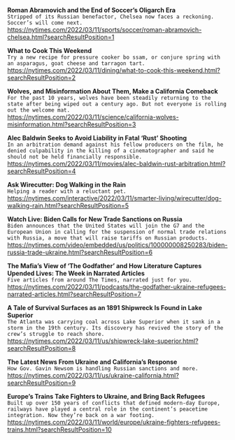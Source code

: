 **Roman Abramovich and the End of Soccer’s Oligarch Era**\
`Stripped of its Russian benefactor, Chelsea now faces a reckoning. Soccer’s will come next.`\
https://nytimes.com/2022/03/11/sports/soccer/roman-abramovich-chelsea.html?searchResultPosition=1

**What to Cook This Weekend**\
`Try a new recipe for pressure cooker bo ssam, or conjure spring with an asparagus, goat cheese and tarragon tart.`\
https://nytimes.com/2022/03/11/dining/what-to-cook-this-weekend.html?searchResultPosition=2

**Wolves, and Misinformation About Them, Make a California Comeback**\
`For the past 10 years, wolves have been steadily returning to the state after being wiped out a century ago. But not everyone is rolling out the welcome mat.`\
https://nytimes.com/2022/03/11/science/california-wolves-misinformation.html?searchResultPosition=3

**Alec Baldwin Seeks to Avoid Liability in Fatal ‘Rust’ Shooting**\
`In an arbitration demand against his fellow producers on the film, he denied culpability in the killing of a cinematographer and said he should not be held financially responsible.`\
https://nytimes.com/2022/03/11/movies/alec-baldwin-rust-arbitration.html?searchResultPosition=4

**Ask Wirecutter: Dog Walking in the Rain**\
`Helping a reader with a reluctant pet.`\
https://nytimes.com/interactive/2022/03/11/smarter-living/wirecutter/dog-walking-rain.html?searchResultPosition=5

**Watch Live: Biden Calls for New Trade Sanctions on Russia**\
`Biden announces that the United States will join the G7 and the European Union in calling for the suspension of normal trade relations with Russia, a move that will raise tariffs on Russian products.`\
https://nytimes.com/video/embedded/us/politics/100000008250283/biden-russia-trade-ukraine.html?searchResultPosition=6

**The Mafia’s View of ‘The Godfather’ and How Literature Captures Upended Lives: The Week in Narrated Articles**\
`Five articles from around The Times, narrated just for you.`\
https://nytimes.com/2022/03/11/podcasts/the-godfather-ukraine-refugees-narrated-articles.html?searchResultPosition=7

**A Tale of Survival Surfaces as an 1891 Shipwreck Is Found in Lake Superior**\
`The Atlanta was carrying coal across Lake Superior when it sank in a storm in the 19th century. Its discovery has revived the story of the crew’s struggle to reach shore.`\
https://nytimes.com/2022/03/11/us/shipwreck-lake-superior.html?searchResultPosition=8

**The Latest News From Ukraine and California’s Response**\
`How Gov. Gavin Newsom is handling Russian sanctions and more.`\
https://nytimes.com/2022/03/11/us/ukraine-california.html?searchResultPosition=9

**Europe’s Trains Take Fighters to Ukraine, and Bring Back Refugees**\
`Built up over 150 years of conflicts that defined modern-day Europe, railways have played a central role in the continent’s peacetime integration. Now they’re back on a war footing.`\
https://nytimes.com/2022/03/11/world/europe/ukraine-fighters-refugees-trains.html?searchResultPosition=10

